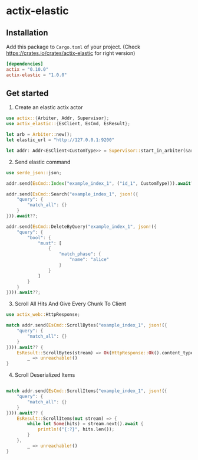 # actix-elastic


## Installation

Add this package to `Cargo.toml` of your project. (Check https://crates.io/crates/actix-elastic for right version)

```toml
[dependencies]
actix = "0.10.0"
actix-elastic = "1.0.0"
```

## Get started

1. Create an elastic actix actor

```rust
use actix::{Arbiter, Addr, Supervisor};
use actix_elastic::{EsClient, EsCmd, EsResult};

let arb = Arbiter::new();
let elastic_url = "http://127.0.0.1:9200"

let addr: Addr<EsClient<CustomType>> = Supervisor::start_in_arbiter(&arb, |_| EsClient::new(elastic_url);
```

2. Send elastic command

```rust
use serde_json::json;

addr.send(EsCmd::Index("example_index_1", ("id_1", CustomType))).await??;

addr.send(EsCmd::Search("example_index_1", json!({
    "query": {
        "match_all": {}
    }
})).await??;

addr.send(EsCmd::DeleteByQuery("example_index_1", json!({
    "query": {
        "bool": {
            "must": [
                {
                    "match_phase": {
                        "name": "alice"
                    }
                }
            ]
        }
    }
}))).await??;
```

3. Scroll All Hits And Give Every Chunk To Client

```rust
use actix_web::HttpResponse;

match addr.send(EsCmd::ScrollBytes("example_index_1", json!({
    "query": {
        "match_all": {}
    }
}))).await?? {
    EsResult::ScrollBytes(stream) => Ok(HttpResponse::Ok().content_type("application/json").streaming_response(stream)),
        _ => unreachable!()
}
```

4. Scroll Deserialized Items

```rust

match addr.send(EsCmd::ScrollItems("example_index_1", json!({
    "query": {
        "match_all": {}
    }
}))).await?? {
    EsResult::ScrollItems(mut stream) => {
        while let Some(hits) = stream.next().await {
            println!("{:?}", hits.len());
        }
    },
        _ => unreachable!()
}
```
